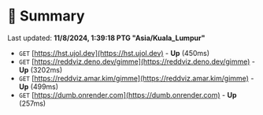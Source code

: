 # 📖 Summary
Last updated: **11/8/2024, 1:39:18 PTG "Asia/Kuala_Lumpur"**

- `GET` [https://hst.ujol.dev](https://hst.ujol.dev) - **Up** (450ms)
- `GET` [https://reddviz.deno.dev/gimme](https://reddviz.deno.dev/gimme) - **Up** (3202ms)
- `GET` [https://reddviz.amar.kim/gimme](https://reddviz.amar.kim/gimme) - **Up** (499ms)
- `GET` [https://dumb.onrender.com](https://dumb.onrender.com) - **Up** (257ms)
